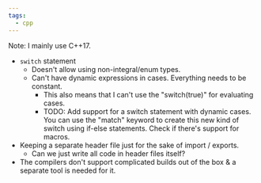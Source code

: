 ```yaml
---
tags:
  - cpp
---
```

Note: I mainly use C++17.

- `switch` statement
	- Doesn't allow using non-integral/enum types.
	- Can't have dynamic expressions in cases. Everything needs to be constant.
		- This also means that I can't use the "switch(true)" for evaluating cases.
		- TODO: Add support for a switch statement with dynamic cases. You can use the "match" keyword to create this new kind of switch using if-else statements. Check if there's support for macros.
- Keeping a separate header file just for the sake of import / exports.
	- Can we just write all code in header files itself?
- The compilers don't support complicated builds out of the box & a separate tool is needed for it.